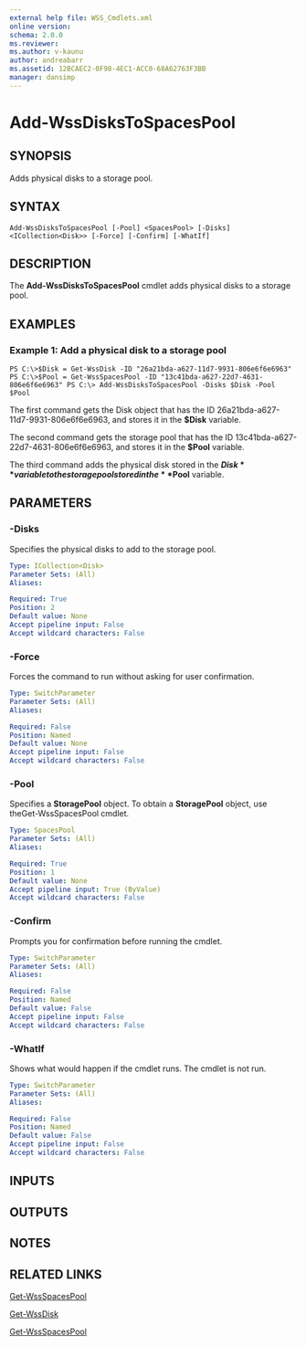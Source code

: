 ```yaml
---
external help file: WSS_Cmdlets.xml
online version: 
schema: 2.0.0
ms.reviewer:
ms.author: v-kaunu
author: andreabarr
ms.assetid: 12BCAEC2-0F98-4EC1-ACC0-68A62763F3BB
manager: dansimp
---
```


# Add-WssDisksToSpacesPool

## SYNOPSIS
Adds physical disks to a storage pool.

## SYNTAX

```
Add-WssDisksToSpacesPool [-Pool] <SpacesPool> [-Disks] <ICollection<Disk>> [-Force] [-Confirm] [-WhatIf]
```

## DESCRIPTION
The **Add-WssDisksToSpacesPool** cmdlet adds physical disks to a storage pool.

## EXAMPLES

### Example 1: Add a physical disk to a storage pool
```
PS C:\>$Disk = Get-WssDisk -ID "26a21bda-a627-11d7-9931-806e6f6e6963" PS C:\>$Pool = Get-WssSpacesPool -ID "13c41bda-a627-22d7-4631-806e6f6e6963" PS C:\> Add-WssDisksToSpacesPool -Disks $Disk -Pool $Pool
```

The first command gets the Disk object that has the ID 26a21bda-a627-11d7-9931-806e6f6e6963, and stores it in the **$Disk** variable.

The second command gets the storage pool that has the ID 13c41bda-a627-22d7-4631-806e6f6e6963, and stores it in the **$Pool** variable.

The third command adds the physical disk stored in the **$Disk** variable to the storage pool stored in the **$Pool** variable.

## PARAMETERS

### -Disks
Specifies the physical disks to add to the storage pool.

```yaml
Type: ICollection<Disk>
Parameter Sets: (All)
Aliases: 

Required: True
Position: 2
Default value: None
Accept pipeline input: False
Accept wildcard characters: False
```

### -Force
Forces the command to run without asking for user confirmation.

```yaml
Type: SwitchParameter
Parameter Sets: (All)
Aliases: 

Required: False
Position: Named
Default value: None
Accept pipeline input: False
Accept wildcard characters: False
```

### -Pool
Specifies a **StoragePool** object.
To obtain a **StoragePool** object, use theGet-WssSpacesPool cmdlet.

```yaml
Type: SpacesPool
Parameter Sets: (All)
Aliases: 

Required: True
Position: 1
Default value: None
Accept pipeline input: True (ByValue)
Accept wildcard characters: False
```

### -Confirm
Prompts you for confirmation before running the cmdlet.

```yaml
Type: SwitchParameter
Parameter Sets: (All)
Aliases: 

Required: False
Position: Named
Default value: False
Accept pipeline input: False
Accept wildcard characters: False
```

### -WhatIf
Shows what would happen if the cmdlet runs.
The cmdlet is not run.

```yaml
Type: SwitchParameter
Parameter Sets: (All)
Aliases: 

Required: False
Position: Named
Default value: False
Accept pipeline input: False
Accept wildcard characters: False
```

## INPUTS

## OUTPUTS

## NOTES

## RELATED LINKS

[Get-WssSpacesPool](./Get-WssSpacesPool.md)

[Get-WssDisk](./Get-WssDisk.md)

[Get-WssSpacesPool](./Get-WssSpacesPool.md)

